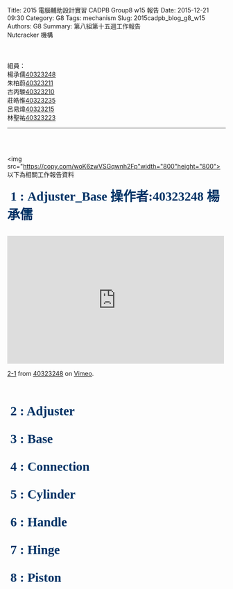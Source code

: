 Title: 2015 電腦輔助設計實習 CADPB Group8 w15 報告
Date: 2015-12-21 09:30
Category: G8
Tags: mechanism
Slug: 2015cadpb_blog_g8_w15
Authors: G8
Summary: 第八組第十五週工作報告<br />Nutcracker 機構
<br>
<br>
<br>
<br>
組員：<br />
楊承儒<a href='user/40323248/'>40323248</a><br />朱柏蔚<a href='user/40323211/'>40323211</a><br />古丙駿<a href='user/40323210/'>40323210</a><br />莊皓惟<a href='user/40323235/'>40323235</a><br />呂易煒<a href='user/40323215/'>40323215</a><br />林聖祐<a href='user/40323223/'>40323223</a>

<hr/>
<br>
<br>

<img
src="https://copy.com/woK6zwVSGqwnh2Fp"width="800"height="800">
<br>
以下為相關工作報告資料
<br>
<br>
<span style="font-size: 22pt; font-family: 'arial black', 'avant garde';">&nbsp;<strong><span style="color: #003366;">1 : Adjuster_Base  操作者:40323248 楊承儒 </span></strong></span>
<br>
<br>
<iframe src="https://player.vimeo.com/video/150268592" width="500" height="295" frameborder="0" webkitallowfullscreen mozallowfullscreen allowfullscreen></iframe> <p><a href="https://vimeo.com/150268592">2-1</a> from <a href="https://vimeo.com/user47283613">40323248</a> on <a href="https://vimeo.com">Vimeo</a>.</p>
<br>
<br>


<span style="font-size: 22pt; font-family: 'arial black', 'avant garde';">&nbsp;<strong><span style="color: #003366;">2 : Adjuster   </span></strong></span>
<br>
<br>


<span style="font-size: 22pt; font-family: 'arial black', 'avant garde';">&nbsp;<strong><span style="color: #003366;">3 : Base   </span></strong></span>
<br>
<br>


<span style="font-size: 22pt; font-family: 'arial black', 'avant garde';">&nbsp;<strong><span style="color: #003366;">4 : Connection </span></strong></span>
<br>
<br>


<span style="font-size: 22pt; font-family: 'arial black', 'avant garde';">&nbsp;<strong><span style="color: #003366;">5 : Cylinder </span></strong></span>
<br>
<br>


<span style="font-size: 22pt; font-family: 'arial black', 'avant garde';">&nbsp;<strong><span style="color: #003366;">6 : Handle </span></strong></span>
<br>
<br>


<span style="font-size: 22pt; font-family: 'arial black', 'avant garde';">&nbsp;<strong><span style="color: #003366;">7 : Hinge </span></strong></span>
<br>
<br>


<span style="font-size: 22pt; font-family: 'arial black', 'avant garde';">&nbsp;<strong><span style="color: #003366;">8 : Piston </span></strong></span>
<br>
<br>